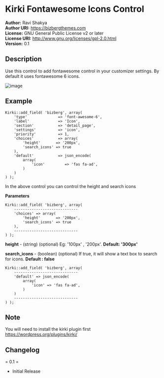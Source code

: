# Kirki Fontawesome Icons Control

**Author:** Ravi Shakya  
**Author URI:** https://bizbergthemes.com  
**License:** GNU General Public License v2 or later  
**License URI:** http://www.gnu.org/licenses/gpl-2.0.html  
**Version:** 0.1

## Description ##

Use this control to add fontawesome control in your customizer settings. By default it uses fontawesome 6 icons.

![image](https://user-images.githubusercontent.com/11089018/137852550-9ea887a5-5c74-406e-bc4f-d4f2d8710967.png)

## Example ##

````
Kirki::add_field( 'bizberg', array(
    'type'              => 'font-awesome-6',
    'label'             => 'Icon',
    'section'           => 'detail_page',
    'settings'          => 'icon',
    'priority'          => 1,
    'choices'           => array(
        'height'       => '200px',
        'search_icons' => true
    ),
    'default'           => json_encode(
        array(
            'icon'         => 'fas fa-ad',				
        )
    ) 
) );
````
In the above control you can control the height and search icons

**Parameters**  
````
Kirki::add_field( 'bizberg', array(
    -----------------------------
    'choices' => array(
        'height'       => '200px',
        'search_icons' => true
    ),
    -----------------------------
) );
````
**height**       - (string) (optional) Eg: '100px' , '200px'. **Default: '300px'**

**search_icons** - (boolean) (optional) If true, it will show a text box to search for icons. **Default : false**

````
Kirki::add_field( 'bizberg', array(
    -----------------------------
    'default' => json_encode(
        array(
            'icon' => 'fas fa-ad',		
        )
    ) 
    -----------------------------
) );
````
## Note ##
You will need to install the kirki plugin first https://wordpress.org/plugins/kirki/

## Changelog ##

= 0.1 =
- Initial Release
